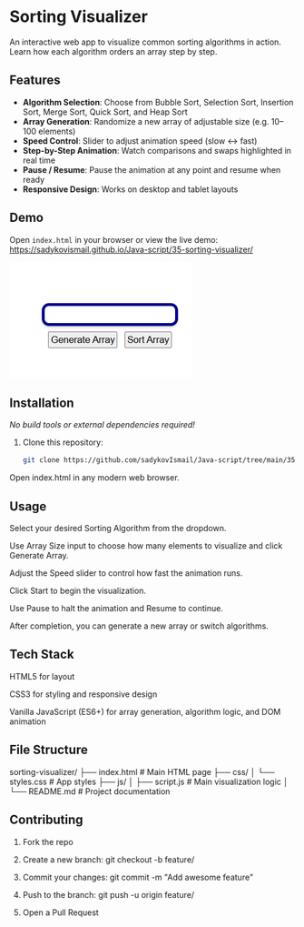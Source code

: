 # Sorting Visualizer

An interactive web app to visualize common sorting algorithms in action. Learn how each algorithm orders an array step by step.

## Features

- **Algorithm Selection**: Choose from Bubble Sort, Selection Sort, Insertion Sort, Merge Sort, Quick Sort, and Heap Sort  
- **Array Generation**: Randomize a new array of adjustable size (e.g. 10–100 elements)  
- **Speed Control**: Slider to adjust animation speed (slow ↔ fast)  
- **Step-by-Step Animation**: Watch comparisons and swaps highlighted in real time  
- **Pause / Resume**: Pause the animation at any point and resume when ready  
- **Responsive Design**: Works on desktop and tablet layouts  

## Demo

Open `index.html` in your browser or view the live demo:  
<https://sadykovismail.github.io/Java-script/35-sorting-visualizer/>

![Screenshot of the Sorting Visualizer app](./screenshot.png)

## Installation

_No build tools or external dependencies required!_

1. Clone this repository:  
   ```bash
   git clone https://github.com/sadykovIsmail/Java-script/tree/main/35-sorting-visualizer
Open index.html in any modern web browser.

## Usage
Select your desired Sorting Algorithm from the dropdown.

Use Array Size input to choose how many elements to visualize and click Generate Array.

Adjust the Speed slider to control how fast the animation runs.

Click Start to begin the visualization.

Use Pause to halt the animation and Resume to continue.

After completion, you can generate a new array or switch algorithms.

## Tech Stack
HTML5 for layout

CSS3 for styling and responsive design

Vanilla JavaScript (ES6+) for array generation, algorithm logic, and DOM animation

## File Structure

sorting-visualizer/
├── index.html            # Main HTML page
├── css/
│   └── styles.css        # App styles
├── js/
│   ├── script.js            # Main visualization logic
│
└── README.md             # Project documentation

## Contributing
1) Fork the repo

2) Create a new branch:
git checkout -b feature/<your-branch-name>

3) Commit your changes:
git commit -m "Add awesome feature"

4) Push to the branch:
git push -u origin feature/<your-branch-name>

5) Open a Pull Request